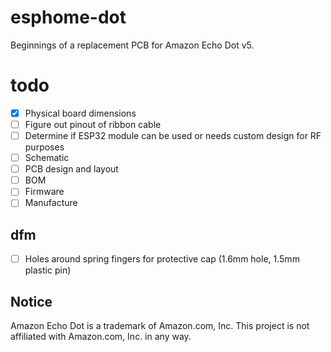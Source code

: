 # esphome-dot

Beginnings of a replacement PCB for Amazon Echo Dot v5.

# todo
- [x] Physical board dimensions
- [ ] Figure out pinout of ribbon cable
- [ ] Determine if ESP32 module can be used or needs custom design for RF purposes
- [ ] Schematic
- [ ] PCB design and layout
- [ ] BOM
- [ ] Firmware
- [ ] Manufacture

## dfm
- [ ] Holes around spring fingers for protective cap (1.6mm hole, 1.5mm plastic pin)

## Notice
Amazon Echo Dot is a trademark of Amazon.com, Inc. This project is not affiliated with Amazon.com, Inc. in any way.